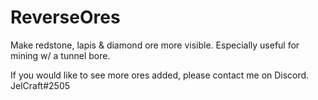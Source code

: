 # ReverseOres
Make redstone, lapis &amp; diamond ore more visible. Especially useful for mining w/ a tunnel bore.

If you would like to see more ores added, please contact me on Discord. JelCraft#2505

